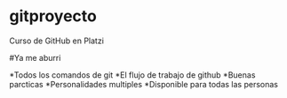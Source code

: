# gitproyecto
Curso de GitHub en Platzi

#Ya me aburri

*Todos los comandos de git
*El flujo de trabajo de github
*Buenas parcticas
*Personalidades multiples
*Disponible para todas las personas 
